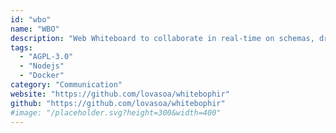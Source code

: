 ```yaml
---
id: "wbo"
name: "WBO"
description: "Web Whiteboard to collaborate in real-time on schemas, drawings, and notes."
tags:
  - "AGPL-3.0"
  - "Nodejs"
  - "Docker"
category: "Communication"
website: "https://github.com/lovasoa/whitebophir"
github: "https://github.com/lovasoa/whitebophir"
#image: "/placeholder.svg?height=300&width=400"
---
```


